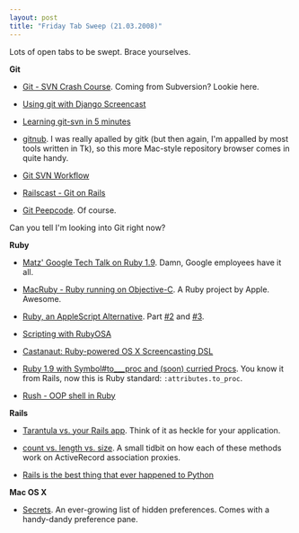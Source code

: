 ```yaml
---
layout: post
title: "Friday Tab Sweep (21.03.2008)"
---
```

Lots of open tabs to be swept. Brace yourselves.

**Git**

* [Git - SVN Crash Course](http://git.or.cz/course/svn.html). Coming from Subversion? Lookie here.

* [Using git with Django Screencast](http://oebfare.com/blog/2008/jan/23/using-git-django-screencast/)

* [Learning git-svn in 5 minutes](http://tsunanet.blogspot.com/2007/07/learning-git-svn-in-5min.html)

* [gitnub](http://github.com/Caged/gitnub/wikis/home). I was really apalled by gitk (but then again, I'm appalled by most tools written in Tk), so this more Mac-style repository browser comes in quite handy.

* [Git SVN Workflow](http://andy.delcambre.com/2008/3/4/git-svn-workflow)

* [Railscast - Git on Rails](http://railscasts.com/episodes/96)

* [Git Peepcode](https://peepcode.com/products/git). Of course.

Can you tell I'm looking into Git right now?

**Ruby**

* [Matz' Google Tech Talk on Ruby 1.9](http://youtube.com/watch?v=oEkJvvGEtB4). Damn, Google employees have it all.

* [MacRuby - Ruby running on Objective-C](http://macdevnet.com/index.php/articles/ruby/918-ruby/216-macrubyarticle). A Ruby project by Apple. Awesome.

* [Ruby, an AppleScript Alternative](http://macdevelopertips.com/ruby/ruby-an-applescript-alternative-part-1.html). Part [#2](http://macdevelopertips.com/ruby/ruby-an-applescript-alternative-part-2.html) and [#3](http://macdevelopertips.com/ruby/ruby-an-applescript-alternative-part-3.html).

* [Scripting with RubyOSA](http://maczealots.com/tutorials/rubyosa/)

* [Castanaut: Ruby-powered OS X Screencasting DSL](http://www.rubyinside.com/castanaut-ruby-powered-os-x-screencasting-dsl-774.html)

* [Ruby 1.9 with Symbol#to___proc and (soon) curried Procs](http://www.infoq.com/news/2008/02/to_proc-currying-ruby19). You know it from Rails, now this is Ruby standard: `:attributes.to_proc`.

* [Rush - OOP shell in Ruby](http://www.infoq.com/news/2008/02/rush-oop-shell)

**Rails**

* [Tarantula vs. your Rails app](http://blog.thinkrelevance.com/2008/2/26/tarantula-vs-your-rails-app). Think of it as heckle for your application.

* [count vs. length vs. size](http://blog.hasmanythrough.com/2008/2/27/count-length-size). A small tidbit on how each of these methods work on ActiveRecord association proxies.

* [Rails is the best thing that ever happened to Python](http://antoniocangiano.com/2008/03/04/rails-is-the-best-thing-that-ever-happened-to-python/)

**Mac OS X**

* [Secrets](http://secrets.textdriven.com/preferences/list). An ever-growing list of hidden preferences. Comes with a handy-dandy preference pane.


